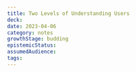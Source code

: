 ```yaml
---
title: Two Levels of Understanding Users
deck: 
date: 2023-04-06
category: notes
growthStage: budding
epistemicStatus: 
assumedAudience: 
tags: 
---
```


